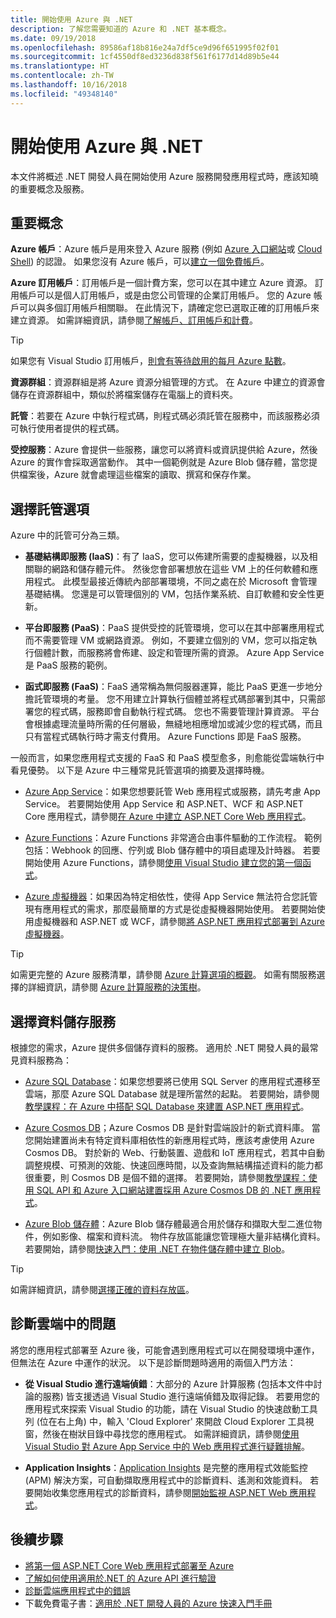 ```yaml
---
title: 開始使用 Azure 與 .NET
description: 了解您需要知道的 Azure 和 .NET 基本概念。
ms.date: 09/19/2018
ms.openlocfilehash: 89586af18b816e24a7df5ce9d96f651995f02f01
ms.sourcegitcommit: 1cf4550df8ed3236d838f561f6177d14d89b5e44
ms.translationtype: HT
ms.contentlocale: zh-TW
ms.lasthandoff: 10/16/2018
ms.locfileid: "49348140"
---
```

# <a name="get-started-with-azure-and-net"></a>開始使用 Azure 與 .NET

本文件將概述 .NET 開發人員在開始使用 Azure 服務開發應用程式時，應該知曉的重要概念及服務。

## <a name="key-concepts"></a>重要概念

**Azure 帳戶**：Azure 帳戶是用來登入 Azure 服務 (例如 [Azure 入口網站](https://portal.azure.com)或 [Cloud Shell](https://shell.azure.com)) 的認證。 如果您沒有 Azure 帳戶，可以[建立一個免費帳戶](https://azure.microsoft.com/free/dotnet/)。

**Azure 訂用帳戶**：訂用帳戶是一個計費方案，您可以在其中建立 Azure 資源。 訂用帳戶可以是個人訂用帳戶，或是由您公司管理的企業訂用帳戶。 您的 Azure 帳戶可以與多個訂用帳戶相關聯。 在此情況下，請確定您已選取正確的訂用帳戶來建立資源。 如需詳細資訊，請參閱[了解帳戶、訂用帳戶和計費](https://docs.microsoft.com/azure/guides/developer/azure-developer-guide#understanding-accounts-subscriptions-and-billing)。

> [!TIP]
> 如果您有 Visual Studio 訂用帳戶，[則會有等待啟用的每月 Azure 點數](https://azure.microsoft.com/pricing/member-offers/credit-for-visual-studio-subscribers/)。

**資源群組**：資源群組是將 Azure 資源分組管理的方式。 在 Azure 中建立的資源會儲存在資源群組中，類似於將檔案儲存在電腦上的資料夾。

**託管**：若要在 Azure 中執行程式碼，則程式碼必須託管在服務中，而該服務必須可執行使用者提供的程式碼。

**受控服務**：Azure 會提供一些服務，讓您可以將資料或資訊提供給 Azure，然後 Azure 的實作會採取適當動作。 其中一個範例就是 Azure Blob 儲存體，當您提供檔案後，Azure 就會處理這些檔案的讀取、撰寫和保存作業。

## <a name="choosing-a-hosting-option"></a>選擇託管選項

Azure 中的託管可分為三類。

* **基礎結構即服務 (IaaS)**：有了 IaaS，您可以佈建所需要的虛擬機器，以及相關聯的網路和儲存體元件。 然後您會部署想放在這些 VM 上的任何軟體和應用程式。 此模型最接近傳統內部部署環境，不同之處在於 Microsoft 會管理基礎結構。 您還是可以管理個別的 VM，包括作業系統、自訂軟體和安全性更新。

* **平台即服務 (PaaS)**：PaaS 提供受控的託管環境，您可以在其中部署應用程式而不需要管理 VM 或網路資源。 例如，不要建立個別的 VM，您可以指定執行個體計數，而服務將會佈建、設定和管理所需的資源。 Azure App Service 是 PaaS 服務的範例。
  
* **函式即服務 (FaaS)**：FaaS 通常稱為無伺服器運算，能比 PaaS 更進一步地分擔託管環境的考量。 您不用建立計算執行個體並將程式碼部署到其中，只需部署您的程式碼，服務即會自動執行程式碼。 您也不需要管理計算資源。 平台會根據處理流量時所需的任何層級，無縫地相應增加或減少您的程式碼，而且只有當程式碼執行時才需支付費用。 Azure Functions 即是 FaaS 服務。

一般而言，如果您應用程式支援的 FaaS 和 PaaS 模型愈多，則愈能從雲端執行中看見優勢。 以下是 Azure 中三種常見託管選項的摘要及選擇時機。

* [Azure App Service](https://docs.microsoft.com/azure/app-service/app-service-value-prop-what-is)：如果您想要託管 Web 應用程式或服務，請先考慮 App Service。 若要開始使用 App Service 和 ASP.NET、WCF 和 ASP.NET Core 應用程式，請參閱[在 Azure 中建立 ASP.NET Core Web 應用程式](https://docs.microsoft.com/azure/app-service/app-service-web-get-started-dotnet)。

* [Azure Functions](https://docs.microsoft.com/azure/azure-functions/functions-overview)：Azure Functions 非常適合由事件驅動的工作流程。 範例包括：Webhook 的回應、佇列或 Blob 儲存體中的項目處理及計時器。 若要開始使用 Azure Functions，請參閱[使用 Visual Studio 建立您的第一個函式](https://docs.microsoft.com/azure/azure-functions/functions-create-your-first-function-visual-studio)。

* [Azure 虛擬機器](https://docs.microsoft.com/azure/virtual-machines/)：如果因為特定相依性，使得 App Service 無法符合您託管現有應用程式的需求，那麼最簡單的方式是從虛擬機器開始使用。 若要開始使用虛擬機器和 ASP.NET 或 WCF，請參閱[將 ASP.NET 應用程式部署到 Azure 虛擬機器](https://tutorials.visualstudio.com/aspnet-vm/intro)。

> [!TIP]
> 如需更完整的 Azure 服務清單，請參閱 [ Azure 計算選項的概觀](https://docs.microsoft.com/azure/architecture/guide/technology-choices/compute-overview#azure-compute-options)。 如需有關服務選擇的詳細資訊，請參閱 [Azure 計算服務的決策樹](https://docs.microsoft.com/azure/architecture/guide/technology-choices/compute-decision-tree)。

## <a name="choosing-a-data-storage-service"></a>選擇資料儲存服務

根據您的需求，Azure 提供多個儲存資料的服務。 適用於 .NET 開發人員的最常見資料服務為：

* [Azure SQL Database](https://docs.microsoft.com/azure/sql-database/)：如果您想要將已使用 SQL Server 的應用程式遷移至雲端，那麼 Azure SQL Database 就是理所當然的起點。 若要開始，請參閱[教學課程：在 Azure 中搭配 SQL Database 來建置 ASP.NET 應用程式](https://docs.microsoft.com/azure/app-service/app-service-web-tutorial-dotnet-sqldatabase)。

* [Azure Cosmos DB](https://docs.microsoft.com/azure/cosmos-db/)；Azure Cosmos DB 是針對雲端設計的新式資料庫。 當您開始建置尚未有特定資料庫相依性的新應用程式時，應該考慮使用 Azure Cosmos DB。 對於新的 Web、行動裝置、遊戲和 IoT 應用程式，若其中自動調整規模、可預測的效能、快速回應時間，以及查詢無結構描述資料的能力都很重要，則 Cosmos DB 是個不錯的選擇。 若要開始，請參閱[教學課程：使用 SQL API 和 Azure 入口網站建置採用 Azure Cosmos DB 的 .NET 應用程式](https://docs.microsoft.com/azure/cosmos-db/create-sql-api-dotnet)。

* [Azure Blob 儲存體](https://docs.microsoft.com/azure/storage/)：Azure Blob 儲存體最適合用於儲存和擷取大型二進位物件，例如影像、檔案和資料流。 物件存放區能讓您管理極大量非結構化資料。 若要開始，請參閱[快速入門：使用 .NET 在物件儲存體中建立 Blob](https://docs.microsoft.com/azure/storage/blobs/storage-quickstart-blobs-dotnet)。

> [!TIP]
> 如需詳細資訊，請參閱[選擇正確的資料存放區](https://docs.microsoft.com/azure/architecture/guide/technology-choices/data-store-overview)。

## <a name="diagnosing-problems-in-the-cloud"></a>診斷雲端中的問題
將您的應用程式部署至 Azure 後，可能會遇到應用程式可以在開發環境中運作，但無法在 Azure 中運作的狀況。 以下是診斷問題時適用的兩個入門方法：

* **從 Visual Studio 進行遠端偵錯**：大部分的 Azure 計算服務 (包括本文件中討論的服務) 皆支援透過 Visual Studio 進行遠端偵錯及取得記錄。 若要用您的應用程式來探索 Visual Studio 的功能，請在 Visual Studio 的快速啟動工具列 (位在右上角) 中，輸入 'Cloud Explorer' 來開啟 Cloud Explorer 工具視窗，然後在樹狀目錄中尋找您的應用程式。 如需詳細資訊，請參閱[使用 Visual Studio 對 Azure App Service 中的 Web 應用程式進行疑難排解](https://docs.microsoft.com/azure/app-service/web-sites-dotnet-troubleshoot-visual-studio#remotedebug)。

* **Application Insights**：[Application Insights](https://docs.microsoft.com/azure/application-insights/) 是完整的應用程式效能監控 (APM) 解決方案，可自動擷取應用程式中的診斷資料、遙測和效能資料。 若要開始收集您應用程式的診斷資料，請參閱[開始監視 ASP.NET Web 應用程式](https://docs.microsoft.com/azure/application-insights/quick-monitor-portal)。

## <a name="next-steps"></a>後續步驟

* [將第一個 ASP.NET Core Web 應用程式部署至 Azure](https://docs.microsoft.com/azure/app-service/app-service-web-get-started-dotnet)
* [了解如何使用適用於.NET 的 Azure API 進行驗證](dotnet-sdk-azure-authenticate.md)
* [診斷雲端應用程式中的錯誤](https://blogs.msdn.microsoft.com/webdev/2018/02/07/diagnosing-errors-on-your-cloud-apps)
* 下載免費電子書：[適用於 .NET 開發人員的 Azure 快速入門手冊](https://www.microsoft.com/net/download/thank-you/azure-quick-start-ebook)
